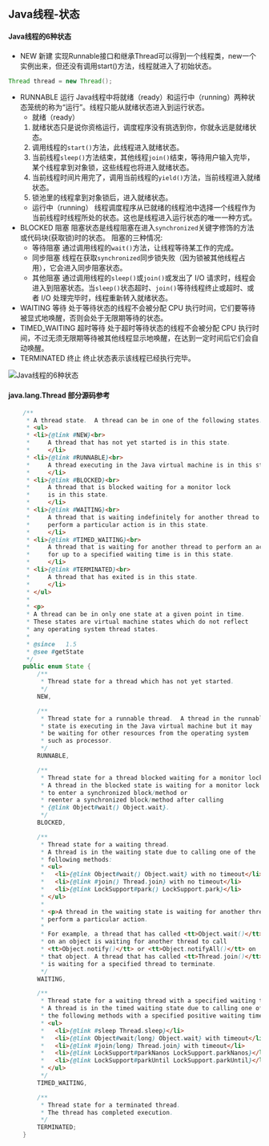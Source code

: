 Java线程-状态
-------------
#### Java线程的6种状态

 - NEW 新建
    实现Runnable接口和继承Thread可以得到一个线程类，new一个实例出来，但还没有调用start()方法，线程就进入了初始状态。
  ```java
  Thread thread = new Thread();
  ```

 - RUNNABLE 运行
   Java线程中将就绪（ready）和运行中（running）两种状态笼统的称为“运行”。线程只能从就绪状态进入到运行状态。
   - 就绪（ready）
    1. 就绪状态只是说你资格运行，调度程序没有挑选到你，你就永远是就绪状态。
    2. 调用线程的`start()`方法，此线程进入就绪状态。
    3. 当前线程`sleep()`方法结束，其他线程`join()`结束，等待用户输入完毕，某个线程拿到对象锁，这些线程也将进入就绪状态。
    4. 当前线程时间片用完了，调用当前线程的`yield()`方法，当前线程进入就绪状态。
    5. 锁池里的线程拿到对象锁后，进入就绪状态。
   - 运行中（running）
     线程调度程序从已就绪的线程池中选择一个线程作为当前线程时线程所处的状态。这也是线程进入运行状态的唯一一种方式。
 - BLOCKED 阻塞
   阻塞状态是线程阻塞在进入`synchronized`关键字修饰的方法或代码块(获取锁)时的状态。
   阻塞的三种情况:
   - 等待阻塞
     通过调用线程的`wait()`方法，让线程等待某工作的完成。
   - 同步阻塞
     线程在获取`synchronized`同步锁失败（因为锁被其他线程占用），它会进入同步阻塞状态。
   - 其他阻塞
     通过调用线程的`sleep()`或`join()`或发出了 I/O 请求时，线程会进入到阻塞状态。当`sleep()`状态超时、`join()`等待线程终止或超时、或者 I/O 处理完毕时，线程重新转入就绪状态。
 - WAITING 等待
   处于等待状态的线程不会被分配 CPU 执行时间，它们要等待被显式地唤醒，否则会处于无限期等待的状态。
 - TIMED_WAITING 超时等待
   处于超时等待状态的线程不会被分配 CPU 执行时间，不过无须无限期等待被其他线程显示地唤醒，在达到一定时间后它们会自动唤醒。
 - TERMINATED 终止
   终止状态表示该线程已经执行完毕。

![Java线程的6种状态](https://images.gitee.com/uploads/images/2020/1202/151049_7908e7d9_536895.png "Java线程的6种状态.png")

#### java.lang.Thread 部分源码参考
```java 
    /**
     * A thread state.  A thread can be in one of the following states:
     * <ul>
     * <li>{@link #NEW}<br>
     *     A thread that has not yet started is in this state.
     *     </li>
     * <li>{@link #RUNNABLE}<br>
     *     A thread executing in the Java virtual machine is in this state.
     *     </li>
     * <li>{@link #BLOCKED}<br>
     *     A thread that is blocked waiting for a monitor lock
     *     is in this state.
     *     </li>
     * <li>{@link #WAITING}<br>
     *     A thread that is waiting indefinitely for another thread to
     *     perform a particular action is in this state.
     *     </li>
     * <li>{@link #TIMED_WAITING}<br>
     *     A thread that is waiting for another thread to perform an action
     *     for up to a specified waiting time is in this state.
     *     </li>
     * <li>{@link #TERMINATED}<br>
     *     A thread that has exited is in this state.
     *     </li>
     * </ul>
     *
     * <p>
     * A thread can be in only one state at a given point in time.
     * These states are virtual machine states which do not reflect
     * any operating system thread states.
     *
     * @since   1.5
     * @see #getState
     */
    public enum State {
        /**
         * Thread state for a thread which has not yet started.
         */
        NEW,

        /**
         * Thread state for a runnable thread.  A thread in the runnable
         * state is executing in the Java virtual machine but it may
         * be waiting for other resources from the operating system
         * such as processor.
         */
        RUNNABLE,

        /**
         * Thread state for a thread blocked waiting for a monitor lock.
         * A thread in the blocked state is waiting for a monitor lock
         * to enter a synchronized block/method or
         * reenter a synchronized block/method after calling
         * {@link Object#wait() Object.wait}.
         */
        BLOCKED,

        /**
         * Thread state for a waiting thread.
         * A thread is in the waiting state due to calling one of the
         * following methods:
         * <ul>
         *   <li>{@link Object#wait() Object.wait} with no timeout</li>
         *   <li>{@link #join() Thread.join} with no timeout</li>
         *   <li>{@link LockSupport#park() LockSupport.park}</li>
         * </ul>
         *
         * <p>A thread in the waiting state is waiting for another thread to
         * perform a particular action.
         *
         * For example, a thread that has called <tt>Object.wait()</tt>
         * on an object is waiting for another thread to call
         * <tt>Object.notify()</tt> or <tt>Object.notifyAll()</tt> on
         * that object. A thread that has called <tt>Thread.join()</tt>
         * is waiting for a specified thread to terminate.
         */
        WAITING,

        /**
         * Thread state for a waiting thread with a specified waiting time.
         * A thread is in the timed waiting state due to calling one of
         * the following methods with a specified positive waiting time:
         * <ul>
         *   <li>{@link #sleep Thread.sleep}</li>
         *   <li>{@link Object#wait(long) Object.wait} with timeout</li>
         *   <li>{@link #join(long) Thread.join} with timeout</li>
         *   <li>{@link LockSupport#parkNanos LockSupport.parkNanos}</li>
         *   <li>{@link LockSupport#parkUntil LockSupport.parkUntil}</li>
         * </ul>
         */
        TIMED_WAITING,

        /**
         * Thread state for a terminated thread.
         * The thread has completed execution.
         */
        TERMINATED;
    }
```